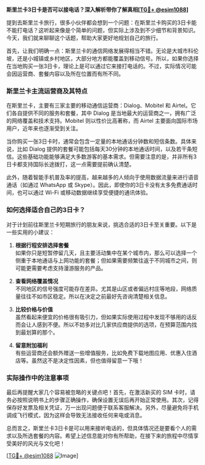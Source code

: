 **斯里兰卡3日卡是否可以接电话？深入解析带你了解真相[[TG💪+ @esim1088](https://t.me/s/esim1088)]**

提到去斯里兰卡旅行，很多小伙伴都会想到一个问题：在斯里兰卡购买的3日卡能不能打电话？这听起来像是个简单的问题，但实际上涉及到不少细节和背景知识。今天，我们就来聊聊这个话题，帮助大家更好地规划自己的旅行。

首先，让我们明确一点：斯里兰卡的通信网络发展得相当不错。无论是大城市科伦坡，还是小城镇或乡村地区，大部分地方都能覆盖到移动信号。所以，如果你选择在当地购买一张3日卡，理论上是可以通过它来接打电话的。不过，实际情况可能会因运营商、套餐内容以及所在位置而有所不同。

### 斯里兰卡主流运营商及其特点

在斯里兰卡，主要有三家主要的移动通信运营商：Dialog、Mobitel 和 Airtel。它们各自提供不同的服务和套餐，其中 Dialog 是当地最大的运营商之一，拥有广泛的网络覆盖和技术支持。Mobitel 则以性价比高著称，而 Airtel 主要面向国际市场用户，近年来也逐渐受到关注。

当你购买一张3日卡时，通常会包含一定量的本地通话分钟数和短信条数。具体来说，比如 Dialog 提供的套餐可能包括每天30分钟的本地通话时间，以及若干条短信。这些基础功能能够满足大多数游客的基本需求。但需要注意的是，并非所有3日卡都支持国际长途拨打，这一点需要提前确认清楚。

此外，随着智能手机普及率的提高，越来越多的人倾向于使用数据流量来进行语音通话（如通过 WhatsApp 或 Skype）。因此，即使你的3日卡没有太多免费通话时间，也可以通过 Wi-Fi 或移动数据继续享受便捷的通讯体验。

### 如何选择适合自己的3日卡？

对于计划前往斯里兰卡短期旅行的朋友来说，挑选合适的3日卡至关重要。以下是一些实用的小建议：

1. **根据行程安排选择套餐**  
   如果你只是短暂停留几天，且主要活动集中在某个城市内，那么可以选择一个侧重于本地通话与上网功能的套餐；但如果需要频繁往返于不同城市之间，则可能更需要考虑支持漫游服务的产品。

2. **查看网络覆盖情况**  
   不同地区的信号强度可能存在差异。尤其是山区或者偏远村庄等地段，网络质量往往不如市区稳定。所以在决定之前最好先咨询清楚相关信息。

3. **比较价格与价值**  
   虽然看起来便宜的价格很有吸引力，但如果实际使用过程中发现不够用的话反而会让人感到不便。所以不妨多对比几家供应商提供的选项，在预算范围内找到最划算的那个。

4. **留意附加福利**  
   有些运营商还会额外赠送一些增值服务，比如免费下载地图应用、优惠入住酒店等。虽然这不是决定性因素，但也值得留意一下哦！

### 实际操作中的注意事项

最后再提醒大家几个容易被忽略的关键点吧！首先，在激活新买的 SIM 卡时，请务必按照说明书上的步骤正确操作，确保设置无误后再开始正常使用。其次，记得保存好发票及相关凭证，万一出现问题便于联系客服解决。另外，尽量避免将手机调成飞行模式，因为这样会导致无法接收任何来电或消息。

总而言之，斯里兰卡3日卡是可以用来接听电话的，但具体情况还是要看个人的需求以及所选套餐的内容。希望上述信息能对你有所帮助，在接下来的旅程中尽情享受美好的风光与文化吧！

[[TG💪+ @esim1088](https://t.me/s/esim1088) ![Image](https://i.postimg.cc/4NQfJmqS/Snipaste-2025-05-13-00-14-12.png)]